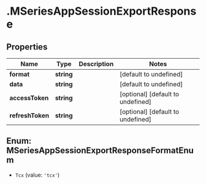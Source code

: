 # .MSeriesAppSessionExportResponse

## Properties

Name | Type | Description | Notes
------------ | ------------- | ------------- | -------------
**format** | **string** |  | [default to undefined]
**data** | **string** |  | [default to undefined]
**accessToken** | **string** |  | [optional] [default to undefined]
**refreshToken** | **string** |  | [optional] [default to undefined]



## Enum: MSeriesAppSessionExportResponseFormatEnum


* `Tcx` (value: `'tcx'`)



